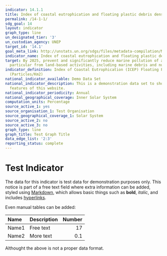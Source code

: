 ```yaml
---
indicator: 14.1.1
title: Index of coastal eutrophication and floating plastic debris density
permalink: /14-1-1/
sdg_goal: 14
layout: indicator
graph_type: line
un_designated_tier: '3'
un_custodian_agency: UNEP
target_id: '14.1'
goal_meta_link: http://unstats.un.org/sdgs/files/metadata-compilation/Metadata-Goal-14.pdf
indicator_name: Index of coastal eutrophication and floating plastic debris density
target: By 2025, prevent and significantly reduce marine pollution of all kinds, in
  particular from land-based activities, including marine debris and nutrient pollution.
indicator_definition: Index of Coastal Eutrophication (ICEP) Floating Plastic Debris
  (Particles/Km2)
national_indicator_available: Demo Data Set
national_indicator_description: This is a demonstration data set to show different
  features of this website.
national_indicator_periodicity: Annual
national_geographical_coverage: Inner Solar System
computation_units: Percentage
source_active_1: yes
source_organisation_1: Test Organisation
source_geographical_coverage_1: Solar System
source_active_2: no
source_active_3: no
graph_type: line
graph_title: Test Graph Title
data_edge_list: '2:3'
reporting_status: complete
---
```


# Test Indicator

The data for this indicator is test data for demonstration purposes only. This notice is part of a free text field where extra information can be added, styled using [Markdown](https://guides.github.com/features/mastering-markdown/), which allows basic things such as **bold**, _italic_, and includes [hyperlinks](https://guides.github.com/features/mastering-markdown/).

Even manual tables can be added:

| Name | Description | Number |
|:-----|:------------|-------:|
|Name1 | Free text   | 17 |
|Name2 | More text  | 0.1 |

Althought the above is not a proper data format.
